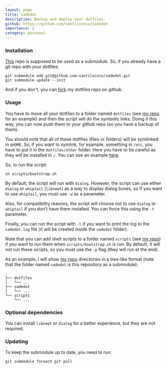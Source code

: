 ```yaml
---
layout: page
title: sadedot
description: Backup and deploy your dotfiles.
github: https://github.com/santilococo/sadedot
importance: 2
category: personal
---
```


### Installation <a name="installation"></a>

[This][4] repo is supposed to be used as a submodule. So, if you already have a git repo with your dotfiles:

```
git submodule add git@github.com:santilococo/sadedot.git
git submodule update --init
```

And if you don't, you can [fork][1] my dotfiles repo on github.

### Usage <a name="usage"></a>

You have to move all your dotfiles to a folder named `dotfiles` (see [my repo][3] for an example) and then the script will do the symbolic links. Doing it this way, you can now push them to your github repo (so you have a backup of them).

You should note that all of these dotfiles (files or folders) will be symlinked in `$HOME`. So, if you want to symlink, for example, something in `/etc`, you have to put it in the `dotfiles/other` folder. Here you have to be careful as they will be installed in `/`. You can see an example [here][2].

So, to run the script:

```
sh scripts/bootstrap.sh
```

By default, the script will run with `dialog`. However, the script can use either `dialog` or `whiptail` (`libnewt`) as a way to display dialog boxes, so if you want to use `whiptail`, you must use `-w` as a parameter.

Also, for compatibility reasons, the script will choose not to use `dialog` or `whiptail` if you don't have them installed. You can force this using the `-t` parameter.

Finally, you can run the script with `-l` if you want to print the log to the `sadedot.log` file (it will be created inside the `sadedot` folder).

Note that you can add shell scripts to a folder named `scripts` (see [my repo][3]) if you want to run them when `scripts/bootstrap.sh` is run. By default, it will not run these scripts, so you must use the `-p` flag (they will run at the end).

As an example, I will show [my repo][3] directories in a tree-like format (note that the folder named `sadedot` is this repository as a submodule):
```
.
├── dotfiles
│   └── ...
├── sadedot
│   └── ...
└── scripts
    └── ...
```

### Optional dependencies <a name="optdependencies"></a>

You can install `libnewt` or `dialog` for a better experience, but they are not required.

### Updating <a name="updating"></a>

To keep the submodule up to date, you need to run:

```
git submodule foreach git pull
```

[1]: https://github.com/santilococo/cdotfis/fork
[2]: https://github.com/santilococo/cdotfis/tree/master/dotfiles/other
[3]: https://github.com/santilococo/cdotfis
[4]: https://github.com/santilococo/sadedot
